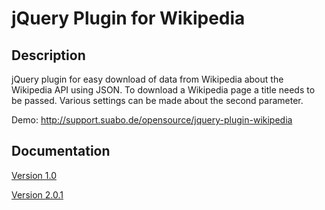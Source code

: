 jQuery Plugin for Wikipedia
===========================

## Description
          
jQuery plugin for easy download of data from Wikipedia about the Wikipedia API using JSON. To download a Wikipedia page a title needs to be passed. Various settings can be made about the second parameter.

Demo: http://support.suabo.de/opensource/jquery-plugin-wikipedia

## Documentation
[Version 1.0](documentation/version%201.0.md)

[Version 2.0.1](documentation/version%202.0.1.md#version-20)

